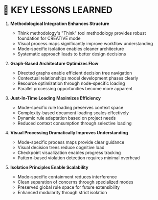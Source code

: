 # 📝 KEY LESSONS LEARNED

1. **Methodological Integration Enhances Structure**
   - Think methodology's "Think" tool methodology provides robust foundation for CREATIVE mode
   - Visual process maps significantly improve workflow understanding
   - Mode-specific isolation enables cleaner architecture
   - Systematic approach leads to better design decisions

2. **Graph-Based Architecture Optimizes Flow**
   - Directed graphs enable efficient decision tree navigation
   - Contextual relationships model development phases clearly
   - Resource optimization through node-specific loading
   - Parallel processing opportunities become more apparent

3. **Just-In-Time Loading Maximizes Efficiency**
   - Mode-specific rule loading preserves context space
   - Complexity-based document loading scales effectively
   - Dynamic rule adaptation based on project needs
   - Reduced context consumption through selective loading

4. **Visual Processing Dramatically Improves Understanding**
   - Mode-specific process maps provide clear guidance
   - Visual decision trees reduce cognitive load
   - Checkpoint visualization enables progress tracking
   - Pattern-based violation detection requires minimal overhead

5. **Isolation Principles Enable Scalability**
   - Mode-specific containment reduces interference
   - Clean separation of concerns through specialized modes
   - Preserved global rule space for future extensibility
   - Enhanced modularity through strict isolation 